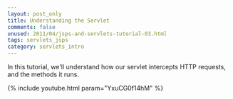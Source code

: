 ```yaml
---           
layout: post_only
title: Understanding the Servlet
comments: false
unused: 2011/04/jsps-and-servlets-tutorial-03.html
tags: servlets_jsps
category: servlets_intro
---
```


In this tutorial, we'll understand how our servlet intercepts HTTP requests, and the methods it runs.

{% include youtube.html param="YxuCG0f14hM" %}